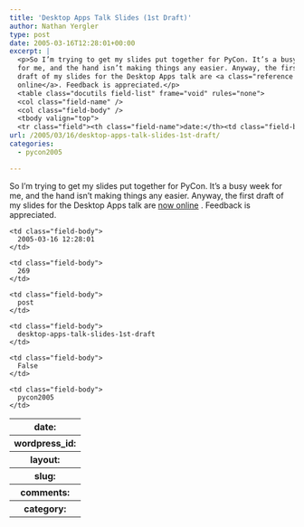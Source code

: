 ```yaml
---
title: 'Desktop Apps Talk Slides (1st Draft)'
author: Nathan Yergler
type: post
date: 2005-03-16T12:28:01+00:00
excerpt: |
  <p>So I’m trying to get my slides put together for PyCon. It’s a busy week
  for me, and the hand isn’t making things any easier. Anyway, the first
  draft of my slides for the Desktop Apps talk are <a class="reference external" href="http://yergler.net/talks/desktopapps">now
  online</a>. Feedback is appreciated.</p>
  <table class="docutils field-list" frame="void" rules="none">
  <col class="field-name" />
  <col class="field-body" />
  <tbody valign="top">
  <tr class="field"><th class="field-name">date:</th><td class="field-body">2005-03-16 12:28 ...</td></tr></tbody></table>
url: /2005/03/16/desktop-apps-talk-slides-1st-draft/
categories:
  - pycon2005

---
```

So I’m trying to get my slides put together for PyCon. It’s a busy week for me, and the hand isn’t making things any easier. Anyway, the first draft of my slides for the Desktop Apps talk are [now online][1] . Feedback is appreciated.

<table class="docutils field-list" frame="void" rules="none">
  <col class="field-name" /> <col class="field-body" /> <tr class="field">
    <th class="field-name">
      date:
    </th>

    <td class="field-body">
      2005-03-16 12:28:01
    </td>
  </tr>

  <tr class="field">
    <th class="field-name">
      wordpress_id:
    </th>

    <td class="field-body">
      269
    </td>
  </tr>

  <tr class="field">
    <th class="field-name">
      layout:
    </th>

    <td class="field-body">
      post
    </td>
  </tr>

  <tr class="field">
    <th class="field-name">
      slug:
    </th>

    <td class="field-body">
      desktop-apps-talk-slides-1st-draft
    </td>
  </tr>

  <tr class="field">
    <th class="field-name">
      comments:
    </th>

    <td class="field-body">
      False
    </td>
  </tr>

  <tr class="field">
    <th class="field-name">
      category:
    </th>

    <td class="field-body">
      pycon2005
    </td>
  </tr>
</table>

 [1]: http://yergler.net/talks/desktopapps